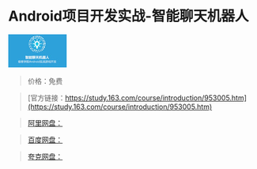 # Android项目开发实战-智能聊天机器人

![img](../../../assets/study163/free/6619179845979646548.jpg)

> 价格：免费

> [官方链接：https://study.163.com/course/introduction/953005.htm](https://study.163.com/course/introduction/953005.htm)

> [阿里网盘：]()

> [百度网盘：]()

> [夸克网盘：]()
